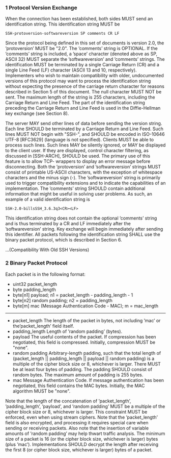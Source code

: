 ### 1 Protocol Version Exchange
When the connection has been established, both sides MUST send an identification string.  This identification string MUST be

`SSH-protoversion-softwareversion SP comments CR LF`

Since the protocol being defined in this set of documents is version 2.0, the ’protoversion’ MUST be "2.0".  The ’comments’ string is OPTIONAL. If the ’comments’ string is included, a ’space’ character (denoted above as SP, ASCII 32) MUST separate the ’softwareversion’ and ’comments’ strings.  The identification MUST be terminated by a single Carriage Return (CR) and a single Line Feed (LF) character (ASCII 13 and 10, respectively). Implementers who wish to maintain compatibility with older, undocumented versions of this protocol may want to process the identification string without expecting the presence of the carriage return character for reasons described in Section 5 of this document.  The null character MUST NOT be sent. The maximum length of the string is 255 characters, including the Carriage Return and Line Feed. The part of the identification string preceding the Carriage Return and Line Feed is used in the Diffie-Hellman key exchange (see Section 8).

The server MAY send other lines of data before sending the version string.  Each line SHOULD be terminated by a Carriage Return and Line Feed.  Such lines MUST NOT begin with "SSH-", and SHOULD be encoded in ISO-10646 UTF-8 [RFC3629] (language is not specified). Clients MUST be able to process such lines.  Such lines MAY be silently ignored, or MAY be displayed to the client user.  If they are displayed, control character filtering, as discussed in [SSH-ARCH], SHOULD be used.  The primary use of this feature is to allow TCP- wrappers to display an error message before disconnecting. Both the ’protoversion’ and ’softwareversion’ strings MUST consist of printable US-ASCII characters, with the exception of whitespace characters and the minus sign (-). The ’softwareversion’ string is primarily used to trigger compatibility extensions and to indicate the capabilities of an implementation.  The ’comments’ string SHOULD contain additional information that might be useful in solving user problems.  As such, an example of a valid identification string is

`SSH-2.0-billsSSH_3.6.3q3<CR><LF>`

This identification string does not contain the optional ’comments’ string and is thus terminated by a CR and LF immediately after the ’softwareversion’ string. Key exchange will begin immediately after sending this identifier. All packets following the identification string SHALL use the binary packet protocol, which is described in Section 6.

...(Compatibility With Old SSH Versions)

### 2 Binary Packet Protocol
Each packet is in the following format:
   - uint32    packet_length
   - byte      padding_length
   - byte[n1]  payload; n1 = packet_length - padding_length - 1
   - byte[n2]  random padding; n2 = padding_length
   - byte[m]   mac (Message Authentication Code - MAC); m = mac_length
   
---

   - packet_length
      The length of the packet in bytes, not including ’mac’ or the’packet_length’ field itself.
   - padding_length
      Length of ’random padding’ (bytes).
   - payload
      The useful contents of the packet.  If compression has been negotiated, this field is compressed.  Initially, compression MUST be "none".
   - random padding
      Arbitrary-length padding, such that the total length of (packet_length || padding_length || payload || random padding) is a multiple of the cipher block size or 8, whichever is larger. There MUST be at least four bytes of padding.  The padding SHOULD consist of random bytes.  The maximum amount of padding is 255 bytes.
   - mac
      Message Authentication Code.  If message authentication has been negotiated, this field contains the MAC bytes. Initially, the MAC algorithm MUST be "none".

Note that the length of the concatenation of ’packet_length’, ’padding_length’, ’payload’, and ’random padding’ MUST be a multiple of the cipher block size or 8, whichever is larger.  This constraint MUST be enforced, even when using stream ciphers.  Note that the ’packet_length’ field is also encrypted, and processing it requires special care when sending or receiving packets.  Also note that the insertion of variable amounts of ’random padding’ may help thwart traffic analysis. The minimum size of a packet is 16 (or the cipher block size, whichever is larger) bytes (plus ’mac’).  Implementations SHOULD decrypt the length after receiving the first 8 (or cipher block size, whichever is larger) bytes of a packet.